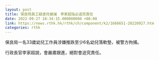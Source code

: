 ```yaml
---
layout: post
title: 保良局員工疑虐兒被捕　李家超指必追究責任
date: 2022-09-27 18:34:15.000000000 +08:00
link: https://news.rthk.hk/rthk/ch/component/k2/1668651-20220927.htm
categories: rthk
---
```


保良局一名33歲幼兒工作員涉嫌推跌至少6名幼兒落軟墊，被警方拘捕。

行政長官李家超說，會嚴肅跟進，絕對會追究責任。
